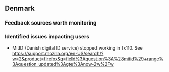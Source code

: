 ## Denmark

### Feedback sources worth monitoring

### Identified issues impacting users
* MitID (Danish digital ID service) stopped working in fx110. See https://support.mozilla.org/en-US/search/?w=2&product=firefox&q=field%3Aquestion%3A%28mitid%29+range%3Aquestion_updated%3Agte%3Anow-2w%2Fw  
